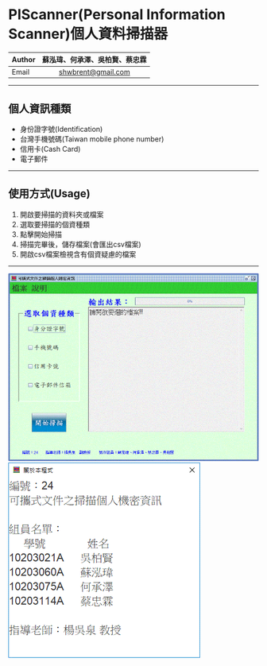 # PIScanner(Personal Information Scanner)個人資料掃描器<br>

| Author	| 蘇泓瑋、何承澤、吳柏賢、蔡忠霖|
| --------- | :-------------:	|
| Email		| shwbrent@gmail.com |

****

## 個人資訊種類
* 身份證字號(Identification)<br>
* 台灣手機號碼(Taiwan mobile phone number)<br>
* 信用卡(Cash Card)<br>
* 電子郵件<br>

---

## 使用方式(Usage)
1. 開啟要掃描的資料夾或檔案
2. 選取要掃描的個資種類
3. 點擊開始掃描
4. 掃描完畢後，儲存檔案(會匯出csv檔案)
5. 開啟csv檔案檢視含有個資疑慮的檔案

---
![PIScanner](https://github.com/shwbrent/PIScanner/blob/master/Readme_IMG/PIS_UI.GIF "UI")
![About](https://github.com/shwbrent/PIScanner/blob/master/Readme_IMG/about.GIF "about")
